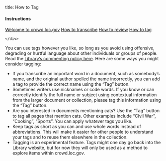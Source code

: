 title: How to Tag

<div class="row">
  <div class="col-3">
    <div class="nav flex-column help-center">
   <h4>Instructions</h4>
        <a class="nav-link" href="/help-center/welcome-guide/">Welcome to crowd.loc.gov</a>
  <a class="nav-link" href="/help-center/how-to-transcribe/">How to transcribe</a>
  <a class="nav-link" href="/help-center/how-to-review/">How to review</a>
  <a class="nav-link active" href="/help-center/how-to-tag">How to tag</a>

    </div>

  </div>
  <div class="col-9">
<p>
You can use tags however you like, so long as you avoid using offensive, degrading or hurtful language about other individuals or groups of people. Read the <a href="https://www.loc.gov/legal/comment-and-posting-policy/">Library’s commenting policy here</a>. Here are some ways you might consider tagging:
<p>
<ul>
<li>If you transcribe an important word in a document, such as somebody’s name, and the original author spelled the name incorrectly, you can add a tag to provide the correct name using the “Tag” button.</li>
<li>
Sometimes writers use nicknames or code words. If you know or can correctly identify the full name or subject using contextual information from the larger document or collection, please tag this information using the “Tag” button.
</li>
<li>  Are you interested in documents mentioning cats? Use the “Tag” button to tag all pages that mention cats. Other examples include “Civil War”, “Cooking”, “Sports”. You can apply whatever tags you like. </li>
<li>  Keep tags as short as you can and use whole words instead of abbreviations. This will make it easier for other people to understand your tags and to reuse them elsewhere in the collection. </li>
<li> Tagging is an experimental feature. Tags might one day go back into the Library website, but for now they will only be used as a method to explore items within crowd.loc.gov.
</li>
</ul>
</div>
</div>
